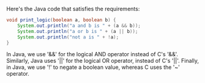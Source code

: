  Here's the Java code that satisfies the requirements:
```java
void print_logic(boolean a, boolean b) {
	System.out.println("a and b is " + (a && b));
	System.out.println("a or b is " + (a || b));
	System.out.println("not a is " + !a);
}
```
In Java, we use '&&' for the logical AND operator instead of C's '&&'. Similarly, Java uses '||' for the logical OR operator, instead of C's '||'. Finally, in Java, we use '!' to negate a boolean value, whereas C uses the '~' operator.

